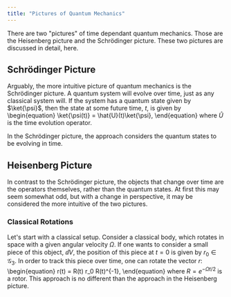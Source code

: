 ```yaml
---
title: "Pictures of Quantum Mechanics"
---
```


There are two "pictures" of time dependant quantum mechanics.
Those are the Heisenberg picture and the Schrödinger picture.
These two pictures are discussed in detail, here.


## Schrödinger Picture
<div style="display:none">$\nextSection$</div>

Arguably, the more intuitive picture of quantum mechanics is the Schrödinger picture.
A quantum system will evolve over time, just as any classical system will.
If the system has a quantum state given by $\ket{\psi}$, then the state at some future time, $t$, is given by
\begin{equation}
	\ket{\psi(t)} = \hat{U}(t)\ket{\psi},
\end{equation}
where $\hat{U}$ is the time evolution operator.

In the Schrödinger picture, the approach considers the quantum states to be evolving in time.


## Heisenberg Picture
<div style="display:none">$\nextSection$</div>

In contrast to the Schrödinger picture, the objects that change over time are the operators themselves, rather than the quantum states.
At first this may seem somewhat odd, but with a change in perspective, it may be considered the more intuitive of the two pictures.

### Classical Rotations

Let's start with a classical setup.
Consider a classical body, which rotates in space with a given angular velocity $\Omega$.
If one wants to consider a small piece of this object, $\dd{V}$, the position of this piece at $t = 0$ is given by $r_0 \in \mathcal{G}_3$.
In order to track this piece over time, one can rotate the vector $r$:
\begin{equation}
	r(t) = R(t) r_0 R(t)^{-1},
\end{equation}
where $R = e^{-\Omega t/2}$ is a rotor.
This approach is no different than the approach in the Heisenberg picture.
